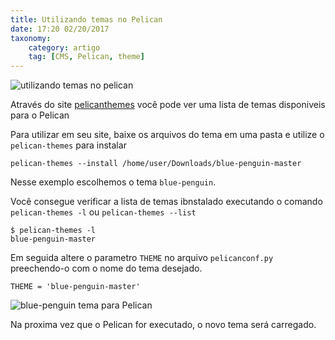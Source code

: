 ```yaml
---
title: Utilizando temas no Pelican
date: 17:20 02/20/2017
taxonomy:
    category: artigo
    tag: [CMS, Pelican, theme]
---
```


![utilizando temas no pelican](https://cloud.githubusercontent.com/assets/5393392/23137957/b92f9b18-f783-11e6-929f-f376299d16b1.png)

Através do site [pelicanthemes](http://www.pelicanthemes.com/) você pode ver uma lista de temas disponiveis para o Pelican

Para utilizar em seu site, baixe os arquivos do tema em uma pasta e utilize o `pelican-themes` para instalar

	pelican-themes --install /home/user/Downloads/blue-penguin-master

Nesse exemplo escolhemos o tema `blue-penguin`.

Você consegue verificar a lista de temas ibnstalado executando o comando `pelican-themes -l` ou `pelican-themes --list`

	$ pelican-themes -l
	blue-penguin-master

Em seguida altere o parametro `THEME` no arquivo `pelicanconf.py` preechendo-o com o nome do tema desejado.

	THEME = 'blue-penguin-master'

![blue-penguin tema para Pelican](https://cloud.githubusercontent.com/assets/5393392/23137991/d203f33c-f783-11e6-8e13-e8e7ff08b4fc.png)

Na proxima vez que o Pelican for executado, o novo tema será carregado.